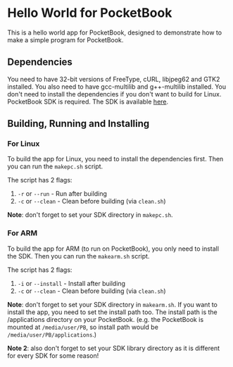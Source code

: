 
# Hello World for PocketBook

This is a hello world app for PocketBook, designed to demonstrate how to make a simple program for PocketBook.

## Dependencies

You need to have 32-bit versions of FreeType, cURL, libjpeg62 and GTK2 installed. You also need to have gcc-multilib and g++-multilib installed. You don't need to install the dependencies if you don't want to build for Linux. PocketBook SDK is required. The SDK is available [here](https://github.com/blchinezu/pocketbook-sdk).

## Building, Running and Installing

### For Linux

To build the app for Linux, you need to install the dependencies first. Then you can run the `makepc.sh` script.

The script has 2 flags:

1. `-r` or `--run` - Run after building
2. `-c` or `--clean` - Clean before building (via `clean.sh`)

**Note**: don't forget to set your SDK directory in `makepc.sh`.

### For ARM

To build the app for ARM (to run on PocketBook), you only need to install the SDK. Then you can run the `makearm.sh` script.

The script has 2 flags:

1. `-i` or `--install` - Install after building
2. `-c` or `--clean` - Clean before building (via `clean.sh`)

**Note**: don't forget to set your SDK directory in `makearm.sh`. If you want to install the app, you need to set the install path too. The install path is the /applications directory on your PocketBook. (e.g. the PocketBook is mounted at `/media/user/PB`, so install path would be `/media/user/PB/applications`.)

**Note 2**: also don't forget to set your SDK library directory as it is different for every SDK for some reason!
